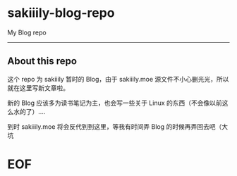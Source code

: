 # sakiiily-blog-repo
My Blog repo

---

## About this repo

这个 repo 为 sakiiily 暂时的 Blog，由于 sakiiily.moe 源文件不小心删光光，所以就在这里写新文章啦。

新的 Blog 应该多为读书笔记为主，也会写一些关于 Linux 的东西（不会像以前这么水的了）....

到时 sakiiily.moe 将会反代到到这里，等我有时间弄 Blog 的时候再弄回去吧（大坑


# EOF
